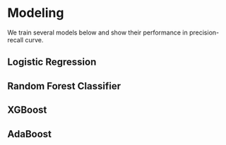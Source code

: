 # Modeling

We train several models below and show their performance in precision-recall curve.

## Logistic Regression

## Random Forest Classifier

## XGBoost

## AdaBoost
